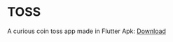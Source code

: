# TOSS

A curious coin toss app made in Flutter
Apk: [Download](https://github.com/gg-dev-05/toss/blob/master/app-release.apk?raw=true)
